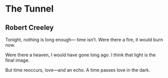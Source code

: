 # The Tunnel
## Robert Creeley
Tonight, nothing is long enough—
time isn’﻿t.
Were there a fire,
it would burn now.

Were there a heaven,
I would have gone long ago.
I think that light
is the final image.

But time reoccurs,
love—and an echo.
A time passes
love in the dark.